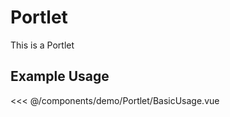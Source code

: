 <script setup>
import BasicUsage from './demo/Portlet/BasicUsage.vue'
</script>

# Portlet

This is a Portlet

## Example Usage

<DemoContainer>
  <BasicUsage/>
</DemoContainer>

<<< @/components/demo/Portlet/BasicUsage.vue
